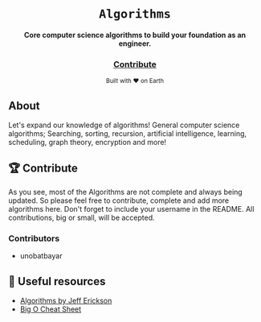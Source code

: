 <div align="center">
  <h1><code>Algorithms</code></h1>

  <strong>Core computer science algorithms to build your foundation as an engineer.</strong>

<h3>
    <a href="https://github.com/unobatbayar/Algorithms/pull/new/master">Contribute</a>
  </h3>

  <sub> Built with ❤️️ on Earth</sub>
</div>

## About
Let's expand our knowledge of algorithms! General computer science algorithms; Searching, sorting, recursion, artificial intelligence, learning, scheduling, graph theory, encryption and more!

## 🏆 Contribute
As you see, most of the Algorithms are not complete and always being updated. So please feel free to contribute, complete and add more algorithms here. Don't forget to include your username in the README. All contributions, big or small, will be accepted.
### Contributors
- unobatbayar

## 🎁 Useful resources
 - [Algorithms by Jeff Erickson](http://jeffe.cs.illinois.edu/teaching/algorithms/book/Algorithms-JeffE.pdf)
 - [Big O Cheat Sheet](https://www.bigocheatsheet.com/)

